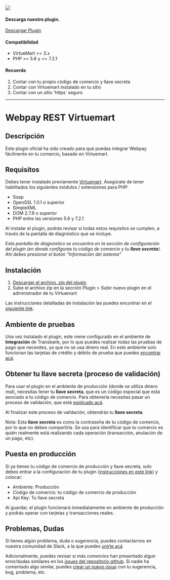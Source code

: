 
<div class="data-menu-side-right">
  <div class="btn-side-right"><span><img src="/images/navbar.png"></span></div>
  <div class="block-cantainer">
    <h4>Descarga nuestro plugin.</h4>
    <a class="td_btn-more" target="_blank"  href="https://github.com/TransbankDevelopers/transbank-plugin-virtuemart-webpay-rest/releases/latest">Descargar Plugin</a>
    <br>
    <h4>Compatibilidad</h4>
    <ul>
      <li>VirtueMart >= 3.x</li>
      <li>PHP >= 5.6 y <= 7.2.1</li>
    </ul>
    <h4>Recuerda</h4>
    <ol>
      <li>Contar con tu propio código de comercio y llave secreta</li>
      <li>Contar con Virtuemart instalado en tu sitio</li>
      <li>Contar con un sitio 'https' seguro</li>
    </ol>
  </div>
</div>

___

<h1 class="toc-ignore">Webpay REST Virtuemart</h1>
<h1 style="display: none;">Webpay REST</h1>

## Descripción

Este plugin oficial ha sido creado para que puedas integrar Webpay fácilmente en tu comercio, basado en Virtuemart.

## Requisitos

Debes tener instalado previamente [Virtuemart](https://virtuemart.net/).
Asegúrate de tener habilitados los siguientes módulos / extensiones para PHP:

* Soap
* OpenSSL 1.0.1 o superior
* SimpleXML
* DOM 2.7.8 o superior
* PHP entre las versiones 5.6 y 7.2.1

Al instalar el plugin, podrás revisar si todas estos requisitos se cumplen, a través de la pantalla de diagnóstico que se incluye.

_Esta pantalla de diagnóstico se encuentra en la sección de configuración del plugin (en donde configuras tu código de comercio y tu **llave secreta**). Ahí debes presionar el botón "Información del sistema"_

## Instalación

1. [Descargar el archivo .zip del plugin](https://github.com/TransbankDevelopers/transbank-plugin-virtuemart-webpay-rest/releases/latest)
2. Sube el archivo zip en la sección Plugin > Subir nuevo plugin en el administrador de tu Virtuemart

Las instrucciones detalladas de instalación las puedes encontrar en el [siguiente link](https://github.com/TransbankDevelopers/transbank-plugin-virtuemart-webpay-rest/blob/master/docs/INSTALLATION.md).

## Ambiente de pruebas

Una vez instalado el plugin, este viene configurado en el ambiente de **Integración** de Transbank, por lo que puedes realizar todas las pruebas de pago que necesites, ya que no se usa dinero real.
En este ambiente solo funcionan las tarjetas de crédito y débito de prueba que puedes [encontrar acá](/documentacion/como_empezar#ambiente-de-integracion).

## Obtener tu llave secreta (proceso de validación)

Para usar el plugin en el ambiente de producción (donde se utiliza dinero real), necesitas tener tu **llave secreta**, que es un código especial que está asociado a tu código de comercio.
Para obtenerla necesitas pasar un proceso de validación, que está [explicado acá](https://transbankdevelopers.cl/documentacion/como_empezar#puesta-en-produccion).

Al finalizar este proceso de validación, obtendrás tu **llave secreta**.

Nota: Esta **llave secreta** es como la contraseña de tu código de comercio, por lo que no debes compartirla. Se usa para identificar que tu comercio es quién realmente está realizando cada operación (transacción, anulación de un pago, etc).

## Puesta en producción

Si ya tienes tu código de comercio de producción y llave secreta, solo debes entrar a la configuración de tu plugin ([instrucciones en este link](https://github.com/TransbankDevelopers/transbank-plugin-virtuemart-webpay-rest/blob/master/docs/INSTALLATION.md#configuraci%C3%B3n)) y colocar:

* Ambiente: Producción
* Código de comercio: tu código de comercio de producción
* Api Key: Tu llave secreta

Al guardar, el plugin funcionará inmediatamente en ambiente de producción y podrás operar con tarjetas y transacciones reales.

## Problemas, Dudas

Si tienes algún problema, duda o sugerencia, puedes contactarnos en nuestra comunidad de Slack, a la que puedes [unirte acá](https://join-transbankdevelopers-slack.herokuapp.com/)

Adicionalmente, puedes revisar si más comercios han presentado algun error/dudas similares en los [_issues_ del repositorio github](https://github.com/TransbankDevelopers/transbank-plugin-virtuemart-webpay-rest/issues). Si nadie ha comentado algo similar, puedes [crear un nuevo _issue_](https://github.com/TransbankDevelopers/transbank-plugin-virtuemart-webpay-rest/issues/new) con tu sugerencia, bug, problema, etc.
